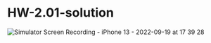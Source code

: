 # HW-2.01-solution

![Simulator Screen Recording - iPhone 13 - 2022-09-19 at 17 39 28](https://user-images.githubusercontent.com/104303173/191045255-55440dc3-8033-4fb2-9e1a-74fd30261792.gif)
